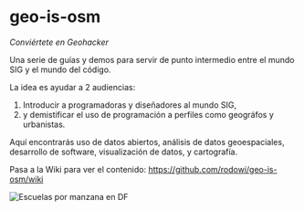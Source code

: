 # geo-is-osm
_Conviértete en Geohacker_

Una serie de guías y demos para servir de punto intermedio entre el mundo SIG y el mundo del código.

La idea es ayudar a 2 audiencias:  
1. Introducir a programadoras y diseñadores al mundo SIG,  
2. y demistificar el uso de programación a perfiles como geográfos y urbanistas.

Aquí encontrarás uso de datos abiertos, análisis de datos geoespaciales, desarrollo de software, visualización de datos, y cartografía.

Pasa a la Wiki para ver el contenido: https://github.com/rodowi/geo-is-osm/wiki

![Escuelas por manzana en DF](https://raw.githubusercontent.com/rodowi/geo-is-osm/master/images/df_escuelas_por_manzana.png)
